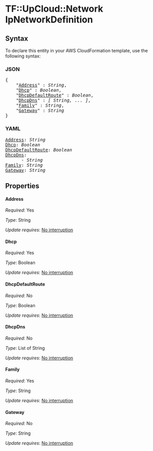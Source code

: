 # TF::UpCloud::Network IpNetworkDefinition

## Syntax

To declare this entity in your AWS CloudFormation template, use the following syntax:

### JSON

<pre>
{
    "<a href="#address" title="Address">Address</a>" : <i>String</i>,
    "<a href="#dhcp" title="Dhcp">Dhcp</a>" : <i>Boolean</i>,
    "<a href="#dhcpdefaultroute" title="DhcpDefaultRoute">DhcpDefaultRoute</a>" : <i>Boolean</i>,
    "<a href="#dhcpdns" title="DhcpDns">DhcpDns</a>" : <i>[ String, ... ]</i>,
    "<a href="#family" title="Family">Family</a>" : <i>String</i>,
    "<a href="#gateway" title="Gateway">Gateway</a>" : <i>String</i>
}
</pre>

### YAML

<pre>
<a href="#address" title="Address">Address</a>: <i>String</i>
<a href="#dhcp" title="Dhcp">Dhcp</a>: <i>Boolean</i>
<a href="#dhcpdefaultroute" title="DhcpDefaultRoute">DhcpDefaultRoute</a>: <i>Boolean</i>
<a href="#dhcpdns" title="DhcpDns">DhcpDns</a>: <i>
      - String</i>
<a href="#family" title="Family">Family</a>: <i>String</i>
<a href="#gateway" title="Gateway">Gateway</a>: <i>String</i>
</pre>

## Properties

#### Address

_Required_: Yes

_Type_: String

_Update requires_: [No interruption](https://docs.aws.amazon.com/AWSCloudFormation/latest/UserGuide/using-cfn-updating-stacks-update-behaviors.html#update-no-interrupt)

#### Dhcp

_Required_: Yes

_Type_: Boolean

_Update requires_: [No interruption](https://docs.aws.amazon.com/AWSCloudFormation/latest/UserGuide/using-cfn-updating-stacks-update-behaviors.html#update-no-interrupt)

#### DhcpDefaultRoute

_Required_: No

_Type_: Boolean

_Update requires_: [No interruption](https://docs.aws.amazon.com/AWSCloudFormation/latest/UserGuide/using-cfn-updating-stacks-update-behaviors.html#update-no-interrupt)

#### DhcpDns

_Required_: No

_Type_: List of String

_Update requires_: [No interruption](https://docs.aws.amazon.com/AWSCloudFormation/latest/UserGuide/using-cfn-updating-stacks-update-behaviors.html#update-no-interrupt)

#### Family

_Required_: Yes

_Type_: String

_Update requires_: [No interruption](https://docs.aws.amazon.com/AWSCloudFormation/latest/UserGuide/using-cfn-updating-stacks-update-behaviors.html#update-no-interrupt)

#### Gateway

_Required_: No

_Type_: String

_Update requires_: [No interruption](https://docs.aws.amazon.com/AWSCloudFormation/latest/UserGuide/using-cfn-updating-stacks-update-behaviors.html#update-no-interrupt)

